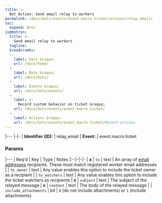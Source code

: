 ```yaml
---
title: >-
  Bot Action: Send email relay to workers
permalink: /docs/bots/events/event.macro.ticket/actions/relay_email/
toc:
  expand: Bots
jumbotron:
  title: >-
    Send email relay to workers
  tagline: 
  breadcrumbs:
  -
    label: Docs &raquo;
    url: /docs/home/
  -
    label: Bots &raquo;
    url: /docs/bots/
  -
    label: Events &raquo;
    url: /docs/bots/events/
  -
    label: >-
      Record custom behavior on ticket &raquo;
    url: /docs/bots/events/event.macro.ticket/
  -
    label: Actions &raquo;
    url: /docs/bots/events/event.macro.ticket/#event-actions
---
```


|---
|-|-
| **Identifier (ID):** | relay_email
| **Event:** | event.macro.ticket

### Params

|---
| Req'd | Key | Type | Notes
|:-:|-|-|-
| **x** | `to` | text | An array of [email addresses](/docs/records/types/address/) recipients. These must match registered worker email addresses
|  | `to_owner` | text | Any value enables this option to include the ticket owner as a recipient
|  | `to_watchers` | text | Any value enables this option to include the ticket watchers as recipients
| **x** | `subject` | text | The subject of the relayed message
| **x** | `content` | text | The body of the relayed message
|  | `include_attachments` | bit | `0` (do not include attachments) or `1` (include attachments)
